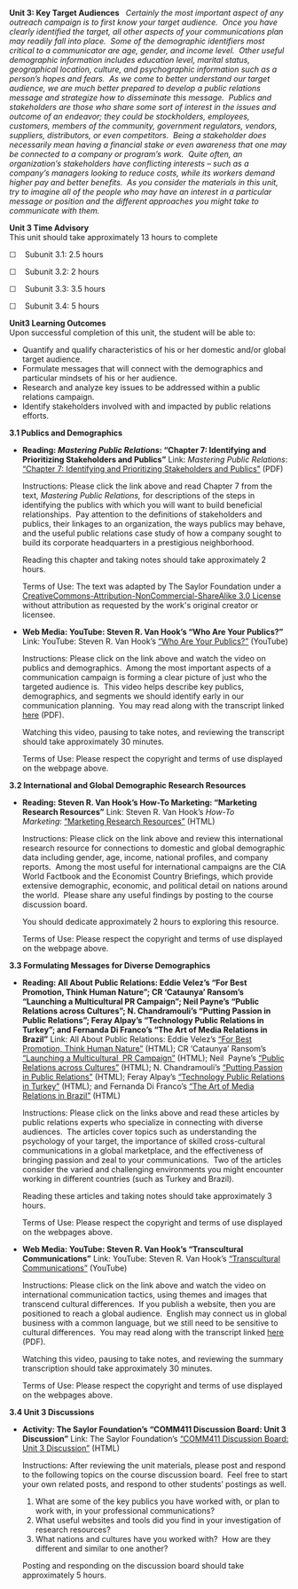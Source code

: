 **Unit 3: Key Target Audiences** <span id="3"></span> 
*Certainly the most important aspect of any outreach campaign is to
first know your target audience.  Once you have clearly identified the
target, all other aspects of your communications plan may readily fall
into place.  Some of the demographic identifiers most critical to a
communicator are age, gender, and income level.  Other useful
demographic information includes education level, marital status,
geographical location, culture, and psychographic information such as a
person’s hopes and fears.  As we come to better understand our target
audience, we are much better prepared to develop a public relations
message and strategize how to disseminate this message.  Publics and
stakeholders are those who share some sort of interest in the issues and
outcome of an endeavor; they could be stockholders, employees,
customers, members of the community, government regulators, vendors,
suppliers, distributors, or even competitors.  Being a stakeholder does
necessarily mean having a financial stake or even awareness that one may
be connected to a company or program’s work.  Quite often, an
organization’s stakeholders have conflicting interests – such as a
company’s managers looking to reduce costs, while its workers demand
higher pay and better benefits.  As you consider the materials in this
unit, try to imagine all of the people who may have an interest in a
particular message or position and the different approaches you might
take to communicate with them.*

**Unit 3 Time Advisory**  
This unit should take approximately 13 hours to complete  
  
 ☐    Subunit 3.1: 2.5 hours  
  
 ☐    Subunit 3.2: 2 hours  
  
 ☐    Subunit 3.3: 3.5 hours  
  
 ☐    Subunit 3.4: 5 hours

**Unit3 Learning Outcomes**  
Upon successful completion of this unit, the student will be able to:
-   Quantify and qualify characteristics of his or her domestic and/or
    global target audience.
-   Formulate messages that will connect with the demographics and
    particular mindsets of his or her audience.
-   Research and analyze key issues to be addressed within a public
    relations campaign.
-   Identify stakeholders involved with and impacted by public relations
    efforts.

**3.1 Publics and Demographics** <span id="3.1"></span> 
-   **Reading: *Mastering Public Relations*: “Chapter 7: Identifying and
    Prioritizing Stakeholders and Publics”**
    Link: *Mastering Public Relations*: [“Chapter 7: Identifying and
    Prioritizing Stakeholders and
    Publics”](http://www.saylor.org/site/textbooks/Mastering%20Public%20Relations.pdf)
    (PDF)  
      
     Instructions: Please click the link above and read Chapter 7 from
    the text, *Mastering Public Relations,* for descriptions of the
    steps in identifying the publics with which you will want to build
    beneficial relationships.  Pay attention to the definitions of
    stakeholders and publics, their linkages to an organization, the
    ways publics may behave, and the useful public relations case study
    of how a company sought to build its corporate headquarters in a
    prestigious neighborhood.  
      
     Reading this chapter and taking notes should take approximately 2
    hours.  
      
     Terms of Use: The text was adapted by The Saylor Foundation under a
    [CreativeCommons-Attribution-NonCommercial-ShareAlike 3.0
    License](http://creativecommons.org/licenses/by-nc-sa/3.0/) without
    attribution as requested by the work's original creator or licensee.

-   **Web Media: YouTube: Steven R. Van Hook’s “Who Are Your Publics?”**
    Link: YouTube: Steven R. Van Hook’s [“Who Are Your
    Publics?”](http://www.youtube.com/watch?v=NChDvvyGlBs) (YouTube)  
      
     Instructions: Please click on the link above and watch the video on
    publics and demographics.  Among the most important aspects of a
    communication campaign is forming a clear picture of just who the
    targeted audience is.  This video helps describe key publics,
    demographics, and segments we should identify early in our
    communication planning.  You may read along with the transcript
    linked [here](http://wwmr.us/support/Publics.pdf) (PDF).  
      
     Watching this video, pausing to take notes, and reviewing the
    transcript should take approximately 30 minutes.  
      
     Terms of Use: Please respect the copyright and terms of use
    displayed on the webpage above.

**3.2 International and Global Demographic Research Resources** <span
id="3.2"></span> 
-   **Reading: Steven R. Van Hook’s How-To Marketing: “Marketing
    Research Resources”**
    Link: Steven R. Van Hook’s *How-To Marketing*: [“Marketing Research
    Resources”](http://howtomarketing.us/research.htm) (HTML)  
      
     Instructions: Please click on the link above and review this
    international research resource for connections to domestic and
    global demographic data including gender, age, income, national
    profiles, and company reports.  Among the most useful for
    international campaigns are the CIA World Factbook and the Economist
    Country Briefings, which provide extensive demographic, economic,
    and political detail on nations around the world.  Please share any
    useful findings by posting to the course discussion board.  
      
     You should dedicate approximately 2 hours to exploring this
    resource.  
      
     Terms of Use: Please respect the copyright and terms of use
    displayed on the webpage above.

**3.3 Formulating Messages for Diverse Demographics** <span
id="3.3"></span> 
-   **Reading: All About Public Relations: Eddie Velez’s “For Best
    Promotion, Think Human Nature”; CR ‘Cataunya’ Ransom’s “Launching a
    Multicultural PR Campaign”; Neil Payne’s “Public Relations across
    Cultures”; N. Chandramouli’s “Putting Passion in Public Relations”;
    Feray Alpay’s “Technology Public Relations in Turkey”; and Fernanda
    Di Franco’s “The Art of Media Relations in Brazil”**
    Link: All About Public Relations: Eddie Velez’s [“For Best
    Promotion, Think Human
    Nature”](http://aboutpublicrelations.net/ucvelez1.htm) (HTML); CR
    ‘Cataunya’ Ransom’s [“Launching a Multicultural  PR
    Campaign”](http://aboutpublicrelations.net/ucransom2.htm) (HTML);
    Neil  Payne’s [“Public Relations across
    Cultures”](http://aboutpublicrelations.net/ucpayne.htm) (HTML); N.
    Chandramouli’s [“Putting Passion in Public
    Relations”](http://aboutpublicrelations.net/ucchandramouli.htm)
    (HTML); Feray Alpay’s [“Technology Public Relations in
    Turkey”](http://www.aboutpublicrelations.net/ucalpay2.htm) (HTML);
    and Fernanda Di Franco’s [“The Art of Media Relations in
    Brazil”](http://www.aboutpublicrelations.net/ucdifranco1.htm)
    (HTML)  
      
     Instructions: Please click on the links above and read these
    articles by public relations experts who specialize in connecting
    with diverse audiences.  The articles cover topics such as
    understanding the psychology of your target, the importance of
    skilled cross-cultural communications in a global marketplace, and
    the effectiveness of bringing passion and zeal to your
    communications.  Two of the articles consider the varied and
    challenging environments you might encounter working in different
    countries (such as Turkey and Brazil).  
      
     Reading these articles and taking notes should take approximately 3
    hours.  
      
     Terms of Use: Please respect the copyright and terms of use
    displayed on the webpages above.

-   **Web Media: YouTube: Steven R. Van Hook’s “Transcultural
    Communications”**
    Link: YouTube: Steven R. Van Hook’s [“Transcultural
    Communications”](http://www.youtube.com/watch?v=vxp7I-vRd4I&feature=g-upl)
    (YouTube)  
      
     Instructions: Please click on the link above and watch the video on
    international communication tactics, using themes and images that
    transcend cultural differences.  If you publish a website, then you
    are positioned to reach a global audience.  English may connect us
    in global business with a common language, but we still need to be
    sensitive to cultural differences.  You may read along with the
    transcript linked [here](http://wwmr.us/support/CrossCultural.pdf)
    (PDF).  
      
     Watching this video, pausing to take notes, and reviewing the
    summary transcription should take approximately 30 minutes.  
      
     Terms of Use: Please respect the copyright and terms of use
    displayed on the webpages above.

**3.4 Unit 3 Discussions** <span id="3.4"></span> 
-   **Activity: The Saylor Foundation’s “COMM411 Discussion Board: Unit
    3 Discussion”**
    Link: The Saylor Foundation’s [“COMM411 Discussion Board: Unit 3
    Discussion”](http://forums.saylor.org/topic/unit-3-discussion/)
    (HTML)  
      
     Instructions: After reviewing the unit materials, please post and
    respond to the following topics on the course discussion board. 
    Feel free to start your own related posts, and respond to other
    students’ postings as well.  
      
     1) What are some of the key publics you have worked with, or plan
    to work with, in your professional communications?  
     2) What useful websites and tools did you find in your
    investigation of research resources?  
     3) What nations and cultures have you worked with?  How are they
    different and similar to one another?  
      
     Posting and responding on the discussion board should take
    approximately 5 hours.


